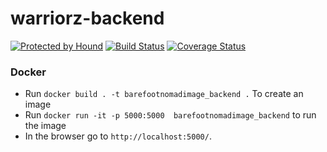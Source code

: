 # warriorz-backend

[![Protected by Hound](https://img.shields.io/badge/Protected_by-Hound-a873d1.svg)](https://houndci.com)
[![Build Status](https://travis-ci.com/STACK-UP-3/warriorz-backend.svg?branch=develop)](https://travis-ci.com/STACK-UP-3/warriorz-backend)
[![Coverage Status](https://coveralls.io/repos/github/STACK-UP-3/warriorz-backend/badge.svg?branch=develop)](https://coveralls.io/github/STACK-UP-3/warriorz-backend?branch=develop)

### Docker

- Run `docker build . -t barefootnomadimage_backend .` To create an image
- Run `docker run -it -p 5000:5000  barefootnomadimage_backend` to run the image
- In the browser go to `http://localhost:5000/`.

